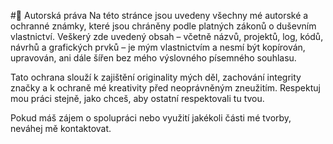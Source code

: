 #📜 Autorská práva
Na této stránce jsou uvedeny všechny mé autorské a ochranné známky, které jsou chráněny podle platných zákonů o duševním vlastnictví. Veškerý zde uvedený obsah – včetně názvů, projektů, log, kódů, návrhů a grafických prvků – je mým vlastnictvím a nesmí být kopírován, upravován, ani dále šířen bez mého výslovného písemného souhlasu.

Tato ochrana slouží k zajištění originality mých děl, zachování integrity značky a k ochraně mé kreativity před neoprávněným zneužitím. Respektuj mou práci stejně, jako chceš, aby ostatní respektovali tu tvou.

Pokud máš zájem o spolupráci nebo využití jakékoli části mé tvorby, neváhej mě kontaktovat.


